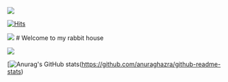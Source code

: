 <img src="https://img.shields.io/badge/-000000?style=flat-square&logo=Apple&logoColor=BLACK"/>

[![Hits](https://hits.seeyoufarm.com/api/count/incr/badge.svg?url=https%3A%2F%2Fgithub.com%2Ftaehwan-444&count_bg=%2379C83D&title_bg=%23555555&icon=github.svg&icon_color=%23E7E7E7&title=Github&edge_flat=false)](https://hits.seeyoufarm.com)

<img src="https://img.shields.io/badge/-000000?style=flat-square&logo=Vowpal Wabbit&logoColor=BLACK"/> # Welcome to my rabbit house 

<img src="https://img.shields.io/badge/-000000?style=flat-square&logo=Home Assistant Community Store&logoColor=BLACK"/> 

[![Anurag's GitHub stats](https://github-readme-stats.vercel.app/api?username=anuraghazra)(https://github.com/anuraghazra/github-readme-stats)
